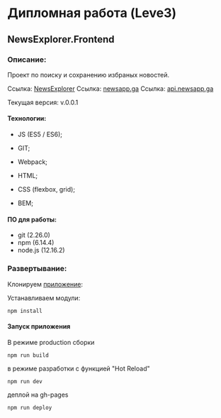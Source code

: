# Дипломная работа (Leve3)
## NewsExplorer.Frontend

### Описание:

Проект по поиску и сохранению избраных новостей.

Ссылка: [NewsExplorer](https://ko1p.github.io/news-explorer-frontend/index.html "NewsExplorer")
Ссылка: [newsapp.ga](https://newsapp.ga "NewsExplorer")
Ссылка: [api.newsapp.ga](https://newsapp.ga "NewsExplorer")

Текущая версия: v.0.0.1

#### Технологии: 
- JS (ES5 / ES6);

- GIT;
- Webpack;
- HTML;
- CSS (flexbox, grid);
- BEM;

#### ПО для работы:
- git (2.26.0) 
- npm (6.14.4)
- node.js (12.16.2)

### Развертывание:
Клонируем [приложение](https://github.com/ko1p/news-explorer-frontend "NewsExplorer"):

Устанавливаем модули:

    npm install

#### Запуск приложения
В режиме production сборки

    npm run build
    
в режиме разработки с функцией "Hot Reload"

    npm run dev

деплой на gh-pages

    npm run deploy
